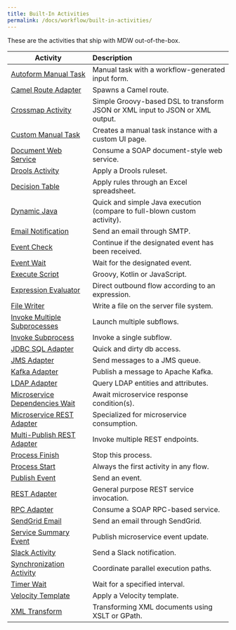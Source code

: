 ```yaml
---
title: Built-In Activities
permalink: /docs/workflow/built-in-activities/
---
```


These are the activities that ship with MDW out-of-the-box.

  Activity                                        | Description                                                |
  ------------------------------------------------|:-----------------------------------------------------------|
  [Autoform Manual Task](http://centurylinkcloud.github.io/mdw/docs/help/todo.html) | Manual task with a workflow-generated input form.
  [Camel Route Adapter](http://centurylinkcloud.github.io/mdw/docs/help/MDWCamelIntegration.html) | Spawns a Camel route.
  [Crossmap Activity](http://centurylinkcloud.github.io/mdw/docs/help/crossmap.html) | Simple Groovy-based DSL to transform JSON or XML input to JSON or XML output.
  [Custom Manual Task](http://centurylinkcloud.github.io/mdw/docs/help/taskAction.html) | Creates a manual task instance with a custom UI page.
  [Document Web Service](http://centurylinkcloud.github.io/mdw/docs/help/DocWebServiceAdapter.html) | Consume a SOAP document-style web service.
  [Drools Activity](http://centurylinkcloud.github.io/mdw/docs/help/droolsActivities.html) | Apply a Drools ruleset.
  [Decision Table](https://centurylinkcloud.github.io/mdw/docs/help/droolsActivities.html) | Apply rules through an Excel spreadsheet.
  [Dynamic Java](http://centurylinkcloud.github.io/mdw/docs/help/dynamicJavaActivity.html) | Quick and simple Java execution (compare to full-blown custom activity).
  [Email Notification](http://centurylinkcloud.github.io/mdw/docs/help/notification.html) | Send an email through SMTP.
  [Event Check](http://centurylinkcloud.github.io/mdw/docs/help/todo.html) | Continue if the designated event has been received. 
  [Event Wait](http://centurylinkcloud.github.io/mdw/docs/help/EventWaitActivity.html) | Wait for the designated event.
  [Execute Script](http://centurylinkcloud.github.io/mdw/docs/help/scriptActivity.html) | Groovy, Kotlin or JavaScript.
  [Expression Evaluator](http://centurylinkcloud.github.io/mdw/docs/help/todo.html) | Direct outbound flow according to an expression.
  [File Writer](http://centurylinkcloud.github.io/mdw/docs/help/FileWriterActivity.html) | Write a file on the server file system. 
  [Invoke Multiple Subprocesses](http://centurylinkcloud.github.io/mdw/docs/help/InvokeMultipleSubprocesses.html) | Launch multiple subflows.
  [Invoke Subprocess](http://centurylinkcloud.github.io/mdw/docs/help/InvokeSubProcessActivity.html) | Invoke a single subflow.
  [JDBC SQL Adapter](http://centurylinkcloud.github.io/mdw/docs/help/todo.html) | Quick and dirty db access.
  [JMS Adapter](http://centurylinkcloud.github.io/mdw/docs/help/JmsAdapter.html) | Send messages to a JMS queue.
  [Kafka Adapter](http://centurylinkcloud.github.io/mdw/docs/help/KafkaAdapter.html) | Publish a message to Apache Kafka.
  [LDAP Adapter](http://centurylinkcloud.github.io/mdw/docs/help/LdapAdapter.html) | Query LDAP entities and attributes.
  [Microservice Dependencies Wait](http://centurylinkcloud.github.io/mdw/docs/help/todo.html) | Await microservice response condition(s).
  [Microservice REST Adapter](http://centurylinkcloud.github.io/mdw/docs/help/todo.html) | Specialized for microservice consumption.
  [Multi-Publish REST Adapter](http://centurylinkcloud.github.io/mdw/docs/help/todo.html) | Invoke multiple REST endpoints.
  [Process Finish](http://centurylinkcloud.github.io/mdw/docs/help/ProcessFinishActivity.html) | Stop this process.
  [Process Start](http://centurylinkcloud.github.io/mdw/docs/help/ProcessStartActivity.html) | Always the first activity in any flow.
  [Publish Event](http://centurylinkcloud.github.io/mdw/docs/help/todo.html) | Send an event.
  [REST Adapter](http://centurylinkcloud.github.io/mdw/docs/help/RestfulAdapter.html) | General purpose REST service invocation.
  [RPC Adapter](http://centurylinkcloud.github.io/mdw/docs/help/RestfulAdapter.html) | Consume a SOAP RPC-based service.
  [SendGrid Email](http://centurylinkcloud.github.io/mdw/docs/help/todo.html) | Send an email through SendGrid.
  [Service Summary Event](http://centurylinkcloud.github.io/mdw/docs/help/todo.html) | Publish microservice event update.
  [Slack Activity](http://centurylinkcloud.github.io/mdw/docs/help/todo.html) | Send a Slack notification.
  [Synchronization Activity](http://centurylinkcloud.github.io/mdw/docs/help/synchronization.html) | Coordinate parallel execution paths.
  [Timer Wait](http://centurylinkcloud.github.io/mdw/docs/help/TimerWaitActivity.html) | Wait for a specified interval.
  [Velocity Template](http://centurylinkcloud.github.io/mdw/docs/help/todo.html) | Apply a Velocity template.
  [XML Transform](http://centurylinkcloud.github.io/mdw/docs/help/documentTransform.html) | Transforming XML documents using XSLT or GPath.
